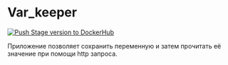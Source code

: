 # Var_keeper

[![Push Stage version to DockerHub](https://github.com/AlexanderBobrenko/var_keeper/actions/workflows/staging.yml/badge.svg)](https://github.com/AlexanderBobrenko/var_keeper/actions/workflows/staging.yml)

Приложение позволяет сохранить переменную и затем прочитать её значение при помощи http запроса.

